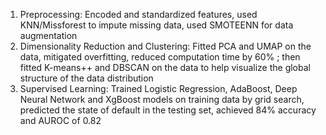 1.	Preprocessing: Encoded and standardized features, used KNN/Missforest to impute missing data, used SMOTEENN for data augmentation
2.	Dimensionality Reduction and Clustering: Fitted PCA and UMAP on the data, mitigated overfitting, reduced computation time by 60% ; then fitted K-means++ and DBSCAN on the data to help visualize the global structure of the data distribution
3.	Supervised Learning: Trained Logistic Regression, AdaBoost, Deep Neural Network and XgBoost models on training data by grid search, predicted the state of default in the testing set, achieved 84% accuracy and AUROC of 0.82   
